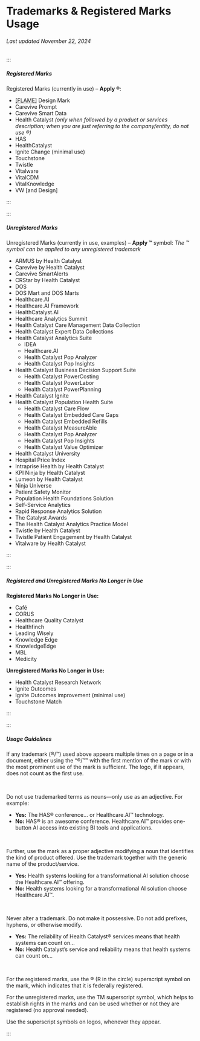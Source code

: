 # Trademarks & Registered Marks Usage

###### Last updated November 22, 2024

:::

##### Registered Marks

Registered Marks (currently in use) – **Apply ®**:

- [[FLAME]](https://cashmere.healthcatalyst.net/styles/logo) Design Mark
- Carevive Prompt
- Carevive Smart Data
- Health Catalyst _(only when followed by a product or services description; when you are just referring to the company/entity, do not use ®)_
- HAS
- HealthCatalyst
- Ignite Change (minimal use)
- Touchstone
- Twistle
- Vitalware
- VitalCDM
- VitalKnowledge
- VW [and Design]

:::

:::

##### Unregistered Marks

Unregistered Marks (currently in use, examples) – **Apply ™** symbol:
_The ™ symbol can be applied to any unregistered trademark_

- ARMUS by Health Catalyst
- Carevive by Health Catalyst
- Carevive SmartAlerts
- CRStar by Health Catalyst
- DOS
- DOS Mart and DOS Marts
- Healthcare.AI
- Healthcare.AI Framework
- HealthCatalyst.AI
- Healthcare Analytics Summit
- Health Catalyst Care Management Data Collection
- Health Catalyst Expert Data Collections
- Health Catalyst Analytics Suite
  - IDEA
  - Healthcare.AI
  - Health Catalyst Pop Analyzer
  - Health Catalyst Pop Insights
- Health Catalyst Business Decision Support Suite
  - Health Catalyst PowerCosting
  - Health Catalyst PowerLabor
  - Health Catalyst PowerPlanning
- Health Catalyst Ignite
- Health Catalyst Population Health Suite
  - Health Catalyst Care Flow
  - Health Catalyst Embedded Care Gaps
  - Health Catalyst Embedded Refills
  - Health Catalyst MeasureAble
  - Health Catalyst Pop Analyzer
  - Health Catalyst Pop Insights
  - Health Catalyst Value Optimizer
- Health Catalyst University
- Hospital Price Index
- Intraprise Health by Health Catalyst
- KPI Ninja by Health Catalyst
- Lumeon by Health Catalyst
- Ninja Universe
- Patient Safety Monitor
- Population Health Foundations Solution
- Self-Service Analytics
- Rapid Response Analytics Solution
- The Catalyst Awards
- The Health Catalyst Analytics Practice Model
- Twistle by Health Catalyst
- Twistle Patient Engagement by Health Catalyst
- Vitalware by Health Catalyst

:::

:::

##### Registered and Unregistered Marks No Longer in Use

**Registered Marks No Longer in Use:**

- Café
- CORUS
- Healthcare Quality Catalyst
- Healthfinch
- Leading Wisely
- Knowledge Edge
- KnowledgeEdge
- MBL
- Medicity

**Unregistered Marks No Longer in Use:**

- Health Catalyst Research Network
- Ignite Outcomes
- Ignite Outcomes improvement (minimal use)
- Touchstone Match

:::

:::

##### Usage Guidelines

If any trademark (®/™) used above appears multiple times on a page or in a document, either using the “®/™” with the first mention of the mark or with the most prominent use of the mark is sufficient. The logo, if it appears, does not count as the first use.

&nbsp;

Do not use trademarked terms as nouns—only use as an adjective. For example:

- **Yes:** The HAS® conference… or Healthcare.AI™ technology.
- **No:** HAS® is an awesome conference. Healthcare.AI™ provides one-button AI access into existing BI tools and applications.

&nbsp;

Further, use the mark as a proper adjective modifying a noun that identifies the kind of product offered. Use the trademark together with the generic name of the product/service.

- **Yes:** Health systems looking for a transformational AI solution choose the Healthcare.AI™ offering.
- **No:** Health systems looking for a transformational AI solution choose Healthcare.AI™.

&nbsp;

Never alter a trademark. Do not make it possessive. Do not add prefixes, hyphens, or otherwise modify.

- **Yes:** The reliability of Health Catalyst® services means that health systems can count on…
- **No:** Health Catalyst’s service and reliability means that health systems can count on…

&nbsp;

For the registered marks, use the ® (R in the circle) superscript symbol on the mark, which indicates that it is federally registered.

For the unregistered marks, use the TM superscript symbol, which helps to establish rights in the marks and can be used whether or not they are registered (no approval needed).

Use the superscript symbols on logos, whenever they appear.

:::
